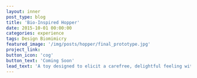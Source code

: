 ```yaml
---
layout: inner
post_type: blog
title: 'Bio-Inspired Hopper'
date: 2015-10-01 00:00:00
categories: experience
tags: Design Biomimicry
featured_image: '/img/posts/hopper/final_prototype.jpg'
project_link:
button_icon: 'cog'
button_text: 'Coming Soon'
lead_text: 'A toy designed to elicit a carefree, delightful feeling with a click-beetle inspired triggering mechanism.'
---
```

